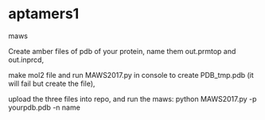 # aptamers1
maws

Create amber files of pdb of your protein, name them out.prmtop and out.inprcd, 

make mol2 file and run MAWS2017.py in console to create PDB_tmp.pdb (it will fail but create the file),

upload the three files into repo, and run the maws: python MAWS2017.py -p yourpdb.pdb -n name
